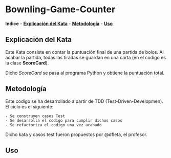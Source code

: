 # Bownling-Game-Counter
**Indice**
    - [**Explicación del Kata**](##Explicación-del-Kata)
    - [**Metodología**](##Metodología)
    - [**Uso**](##Uso)
    
## Explicación del Kata
Este Kata consiste en contar la puntuación final de una partida de bolos. Al acabar la partida, todas las tiradas se guardan en una carta (en el codigo es la clase __ScoreCard__). 

Dicho *ScoreCard* se pasa al programa Python y obtiene la puntuación total.

## Metodología

Este codigo se ha desarrollado a partir de TDD (Test-Driven-Developmen). El ciclo es el siguiente:

    - Se construyen casos Test
    - Se desarrolla el codigo para cumplir dichos casos
    - Se refactoriza el codigo una vez acabado

Dicho kata y casos test fueron propuestos por @dfleta, el profesor.

## Uso
